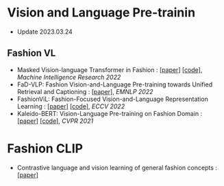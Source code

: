 # Vision and Language Pre-trainin

* Update 2023.03.24

## Fashion VL
* Masked Vision-language Transformer in Fashion : [[paper]](https://arxiv.org/abs/2210.15110) [[code]](https://github.com/GewelsJI/MVLT), *Machine Intelligence Research 2022*
* FaD-VLP: Fashion Vision-and-Language Pre-training towards Unified Retrieval and Captioning : [[paper]](https://arxiv.org/abs/1804.07612), *EMNLP 2022*
* FashionViL: Fashion-Focused Vision-and-Language Representation Learning : [[paper]](https://arxiv.org/abs/2207.08150) [[code]](https://github.com/BrandonHanx/mmf), *ECCV 2022*
* Kaleido-BERT: Vision-Language Pre-training on Fashion Domain : [[paper]]([https://arxiv.org/abs/2207.08150](https://openaccess.thecvf.com/content/CVPR2021/papers/Zhuge_Kaleido-BERT_Vision-Language_Pre-Training_on_Fashion_Domain_CVPR_2021_paper.pdf)) [[code]](https://github.com/mczhuge/Kaleido-BERT), *CVPR 2021*

# Fashion CLIP
* Contrastive language and vision learning of general fashion concepts : [[paper]](https://www.nature.com/articles/s41598-022-23052-9)
